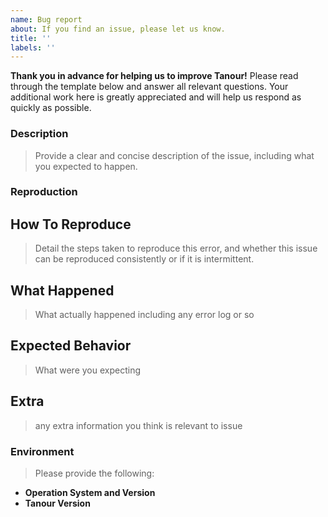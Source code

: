 ```yaml
---
name: Bug report
about: If you find an issue, please let us know.
title: ''
labels: ''
---
```


**Thank you in advance for helping us to improve Tanour!**
Please read through the template below and answer all relevant questions.
Your additional work here is greatly appreciated and will help us respond as quickly as possible.

### Description

> Provide a clear and concise description of the issue, including what you expected to happen.

### Reproduction
## How To Reproduce
> Detail the steps taken to reproduce this error, and whether this issue can be reproduced consistently or if it is intermittent.

## What Happened
> What actually happened including any error log or so

## Expected Behavior
> What were you expecting

## Extra
> any extra information you think is relevant to issue
### Environment

> Please provide the following:

- **Operation System and Version**
- **Tanour Version**
